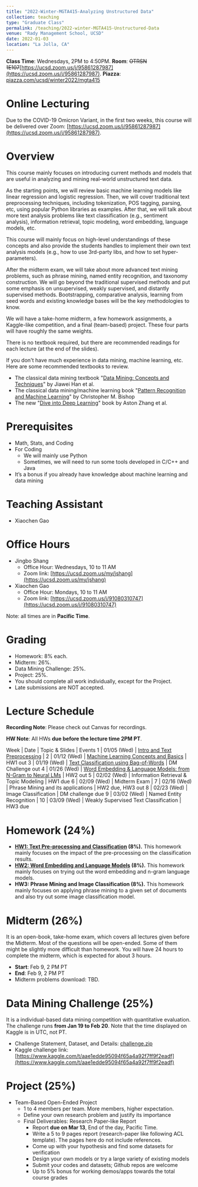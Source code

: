 ```yaml
---
title: "2022-Winter-MGTA415-Analyzing Unstructured Data"
collection: teaching
type: "Graduate Class"
permalink: /teaching/2022-winter-MGTA415-Unstructured-Data
venue: "Rady Management School, UCSD"
date: 2022-01-03
location: "La Jolla, CA"
---
```


**Class Time**: Wednesdays, 2PM to 4:50PM.  **Room**: ~~OTRSN 1E107~~[https://ucsd.zoom.us/j/95861287987](https://ucsd.zoom.us/j/95861287987).  **Piazza**: [piazza.com/ucsd/winter2022/mgta415](https://piazza.com/ucsd/winter2022/mgta415)


Online Lecturing
======

Due to the COVID-19 Omicron Variant, in the first two weeks, this course will be delivered over Zoom: [https://ucsd.zoom.us/j/95861287987](https://ucsd.zoom.us/j/95861287987).


Overview
======

This course mainly focuses on introducing current methods and models that are useful in analyzing and mining real-world unstructured text data.

As the starting points, we will review basic machine learning models like linear regression and logistic regression. Then, we will cover traditional text preprocessing techniques, including tokenization, POS tagging, parsing, etc, using popular Python libraries as examples. After that, we will talk about more text analysis problems like text classification (e.g., sentiment analysis), information retrieval, topic modeling, word embedding, language models, etc. 

This course will mainly focus on high-level understandings of these concepts and also provide the students handles to implement their own text analysis models (e.g., how to use 3rd-party libs, and how to set hyper-parameters).

After the midterm exam, we will take about more advanced text mining problems, such as phrase mining, named entity recognition, and taxonomy construction. We will go beyond the traditional supervised methods and put some emphasis on unsupervised, weakly supervised, and distantly supervised methods.
Bootstrapping, comparative analysis, learning from seed words and existing knowledge bases will be the key methodologies to know.

We will have a take-home midterm, a few homework assignments, a Kaggle-like competition, and a final (team-based) project. These four parts will have roughly the same weights.

There is no textbook required, but there are recommended readings for each lecture (at the end of the slides).

If you don't have much experience in data mining, machine learning, etc. Here are some recommended textbooks to review.

- The classical data mining textbook "[Data Mining: Concepts and Techniques](https://books.google.com/books/about/Data_Mining_Concepts_and_Techniques.html?id=pQws07tdpjoC&source=kp_book_description)" by Jiawei Han et al.
- The classical data mining/machine learning book "[Pattern Recognition and Machine Learning](https://books.google.com/books/about/Pattern_Recognition_and_Machine_Learning.html?id=HL4HrgEACAAJ&source=kp_book_description)" by Christopher M. Bishop
- The new "[Dive into Deep Learning](https://d2l.ai/)" book by Aston Zhang et al.


Prerequisites
======

- Math, Stats, and Coding
- For Coding
    - We will mainly use Python
    - Sometimes, we will need to run some tools developed in C/C++ and Java
- It’s a bonus if you already have knowledge about machine learning and data mining

Teaching Assistant
======

- Xiaochen Gao

Office Hours
======

- Jingbo Shang
    - Office Hour: Wednesdays, 10 to 11 AM
    - Zoom link: [https://ucsd.zoom.us/my/jshang](https://ucsd.zoom.us/my/jshang)
- Xiaochen Gao
    - Office Hour: Mondays, 10 to 11 AM
    - Zoom link: [https://ucsd.zoom.us/j/91080310747](https://ucsd.zoom.us/j/91080310747)

Note: all times are in **Pacific Time**.

Grading
======

- Homework: 8% each. 
- Midterm: 26%.
- Data Mining Challenge: 25%.
- Project: 25%.
- You should complete all work individually, except for the Project.
- Late submissions are NOT accepted.

Lecture Schedule
======

**Recording Note**: Please check out Canvas for recordings.

**HW Note**: All HWs **due before the lecture time 2PM PT**. 

Week | Date        | Topic & Slides                                              | Events
1    | 01/05 (Wed) | [Intro and Text Preprocessing](https://www.dropbox.com/sh/u3g8w7v8vhqcahg/AADZvGJwFi-tqtbNJtCDrozha?dl=0)                                | 
2    | 01/12 (Wed) | [Machine Learning Concepts and Basics](https://www.dropbox.com/sh/m39hylz3vwad7uv/AADBx4pHgfHm5fPfZJwud76Pa?dl=0)                        | HW1 out
3    | 01/19 (Wed) | [Text Classification using Bag-of-Words](https://www.dropbox.com/sh/35cw8c5upra479t/AACuoLPKZCuXN3Y3GzbvIXpua?dl=0)                      | DM Challenge out
4    | 01/26 (Wed) | [Word Embedding & Language Models: from N-Gram to Neural LMs](https://www.dropbox.com/sh/d11ddhvwmt4y9wj/AABLqauYZ17Tekbc60DWlb1Ia?dl=0) | HW2 out
5    | 02/02 (Wed) | Information Retrieval & Topic Modeling                      | HW1 due 
6    | 02/09 (Wed) | Midterm Exam                                                |
7    | 02/16 (Wed) | Phrase Mining and its applications                          | HW2 due, HW3 out
8    | 02/23 (Wed) | Image Classification                                        | DM challenge due
9    | 03/02 (Wed) | Named Entity Recognition                                    | 
10   | 03/09 (Wed) | Weakly Supervised Text Classification                       | HW3 due

Homework (24%)
======

- **[HW1: Text Pre-processing and Classification](https://www.dropbox.com/s/7x82ktmkd4p4y8h/MGTA_415_HW1.pdf?dl=0) (8%).** This homework mainly focuses on the impact of the pre-processing on the classification results.
- **[HW2: Word Embedding and Language Models](https://www.dropbox.com/s/05jsuy6eahlp3e7/MGTA_415_HW2.pdf?dl=0) (8%).** This homework mainly focuses on trying out the word embedding and n-gram language models. 
- **HW3: Phrase Mining and Image Classification (8%).** This homework mainly focuses on applying phrase mining to a given set of documents and also try out some image classification model.

Midterm (26%)
======

It is an open-book, take-home exam, which covers all lectures given before the Midterm. Most of the questions will be open-ended. Some of them might be slightly more difficult than homework. You will have 24 hours to complete the midterm, which is expected for about 3 hours.

- **Start**: Feb 9, 2 PM PT
- **End**: Feb 9, 2 PM PT
- Midterm problems download: TBD.

Data Mining Challenge (25%)
======

It is a individual-based data mining competition with quantitative evaluation. The challenge runs **from Jan 19 to Feb 20**. Note that the time displayed on Kaggle is in UTC, not PT.

- Challenge Statement, Dataset, and Details: [challenge.zip](https://www.dropbox.com/s/xc04emu8i1td9qd/challenge.zip?dl=1)
- Kaggle challenge link: [https://www.kaggle.com/t/aae1edde95094f65a4a92f7ff9f2eadf](https://www.kaggle.com/t/aae1edde95094f65a4a92f7ff9f2eadf)

Project (25%)
======

- Team-Based Open-Ended Project
    - 1 to 4 members per team. More members, higher expectation.
    - Define your own research problem and justify its importance
    - Final Deliverables: Research Paper-like Report
        - Report **due on Mar 13**, End of the day, Pacific Time. 
        - Write a 5 to 9 pages report (research-paper like following ACL template). The pages here do not include references.
        - Come up with your hypothesis and find some datasets for verification
        - Design your own models or try a large variety of existing models
        - Submit your codes and datasets; Github repos are welcome
        - Up to 5% bonus for working demos/apps towards the total course grades
